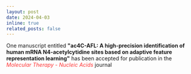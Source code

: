 ```yaml
---
layout: post
date: 2024-04-03
inline: true
related_posts: false
---
```


One manuscript entitled <b>"ac4C-AFL: A high-precision identification of human mRNA N4-acetylcytidine sites based on adaptive feature representation learning"</b> has been accepted for publication in the <span style="color: #FF3636;"><i>Molecular Therapy - Nucleic Acids</i></span> journal